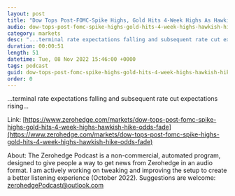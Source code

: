 ```yaml
---
layout: post
title: "Dow Tops Post-FOMC-Spike Highs, Gold Hits 4-Week Highs As Hawkish-Hike Odds Fade"
audio: dow-tops-post-fomc-spike-highs-gold-hits-4-week-highs-hawkish-hike-odds-fade-0
category: markets
desc: "...terminal rate expectations falling and subsequent rate cut expectations rising..."
duration: 00:00:51
length: 51
datetime: Tue, 08 Nov 2022 15:46:00 +0000
tags: podcast
guid: dow-tops-post-fomc-spike-highs-gold-hits-4-week-highs-hawkish-hike-odds-fade-0
order: 0
---
```

...terminal rate expectations falling and subsequent rate cut expectations rising...

Link: [https://www.zerohedge.com/markets/dow-tops-post-fomc-spike-highs-gold-hits-4-week-highs-hawkish-hike-odds-fade](https://www.zerohedge.com/markets/dow-tops-post-fomc-spike-highs-gold-hits-4-week-highs-hawkish-hike-odds-fade)

About: The Zerohedge Podcast is a non-commercial, automated program, designed to give people a way to get news from Zerohedge in an audio format.  I am actively working on tweaking and improving the setup to create a better listening experience (October 2022).  Suggestions are welcome: [zerohedgePodcast@outlook.com](mailto:zerohedgePodcast@outlook.com)